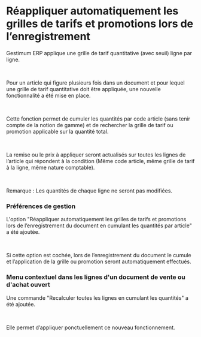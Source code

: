 # Réappliquer automatiquement les grilles de tarifs et promotions lors de l’enregistrement


Gestimum ERP applique une grille de tarif quantitative (avec seuil) 
 ligne par ligne. 


 


Pour un article qui figure plusieurs fois dans un document et pour lequel 
 une grille de tarif quantitative doit être appliquée, une nouvelle fonctionnalité 
 a été mise en place.


 


Cette fonction permet de cumuler les quantités par code article (sans 
 tenir compte de la notion de gamme) et de rechercher la grille de tarif 
 ou promotion applicable sur la quantité total.


 


La remise ou le prix à appliquer seront actualisés sur toutes les lignes 
 de l’article qui répondent à la condition (Même code article, même grille 
 de tarif à la ligne, même nature comptable).


 


Remarque : Les quantités de chaque ligne ne 
 seront pas modifiées.


### Préférences de gestion


L'option "Réappliquer automatiquement les grilles de tarifs et 
 promotions lors de l’enregistrement du document en cumulant les quantités 
 par article" a été ajoutée.


 


Si cette option est cochée, lors de l’enregistrement du document le 
 cumule et l’application de la grille ou promotion seront automatiquement 
 effectués.


### Menu contextuel dans les lignes d'un document de vente ou d'achat ouvert


Une commande "Recalculer toutes les lignes en cumulant les quantités" 
 a été ajoutée.


 


Elle permet d’appliquer ponctuellement ce nouveau fonctionnement.


